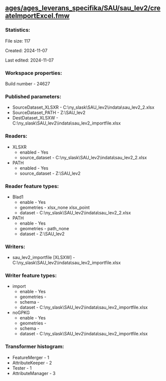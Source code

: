 ﻿## [ages/ages_leverans_specifika/SAU/sau_lev2/createImportExcel.fmw](https://github.com/kicki58/kix_working_dir/blob/master/ages/ages_leverans_specifika/SAU/sau_lev2/createImportExcel.fmw)

### Statistics:
File size: 117

Created: 2024-11-07

Last edited: 2024-11-07


### Workspace properties:
Build number    - 24627

### Published parameters:
*  SourceDataset_XLSXR    -   C:\ny_slask\SAU_lev2\indata\sau_lev2_2.xlsx
*  SourceDataset_PATH    -   Z:\SAU_lev2
*  DestDataset_XLSXW    -   C:\ny_slask\SAU_lev2\indata\sau_lev2_importfile.xlsx

### Readers:
*  XLSXR
    * enabled    -  Yes
    * source_dataset    -   C:\ny_slask\SAU_lev2\indata\sau_lev2_2.xlsx
*  PATH
    * enabled    -  Yes
    * source_dataset    -   Z:\SAU_lev2

### Reader feature types:
*  Blad1
    * enable - Yes
    * geometries - xlsx_none xlsx_point
    * dataset - C:\ny_slask\SAU_lev2\indata\sau_lev2_2.xlsx
*  PATH
    * enable - Yes
    * geometries - path_none
    * dataset - Z:\SAU_lev2


### Writers:
*  sau_lev2_importfile [XLSXW]    -   C:\ny_slask\SAU_lev2\indata\sau_lev2_importfile.xlsx

### Writer feature types:
*  import
    * enable - Yes
    * geometries - 
    * schema - 
    * dataset - C:\ny_slask\SAU_lev2\indata\sau_lev2_importfile.xlsx
*  noGPKG
    * enable - Yes
    * geometries - 
    * schema - 
    * dataset - C:\ny_slask\SAU_lev2\indata\sau_lev2_importfile.xlsx

### Transformer histogram:
*  FeatureMerger    -   1
*  AttributeKeeper    -   2
*  Tester    -   1
*  AttributeManager    -   3

